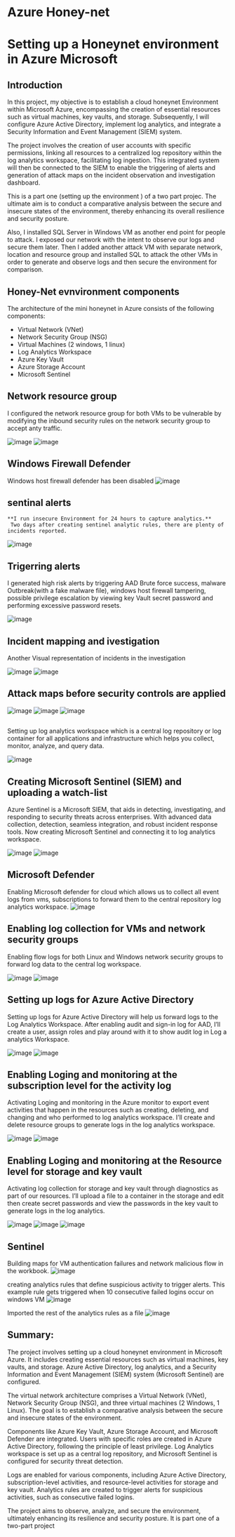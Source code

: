 # Azure Honey-net 
# Setting up a Honeynet environment in Azure Microsoft

## Introduction
 In this project, my objective is to establish a cloud honeynet Environment within Microsoft Azure, encompassing the creation of essential resources such as virtual machines, key vaults, and storage. Subsequently, I will configure Azure Active Directory, implement log analytics, and integrate a Security Information and Event Management (SIEM) system.

The project involves the creation of user accounts with specific permissions, linking all resources to a centralized log repository within the log analytics workspace, facilitating log ingestion. This integrated system will then be connected to the SIEM to enable the triggering of alerts and generation of attack maps on the incident observation and investigation dashboard.

This is a part one (setting up the environment ) of a two part projec. The ultimate aim is to conduct a comparative analysis between the secure and insecure states of the environment, thereby enhancing its overall resilience and security posture.

Also, I installed SQL Server in Windows VM as another end point for people to attack. I exposed our network with the intent to observe our logs and secure them later. Then I added     another attack VM with separate network, location and resource group and installed SQL to attack the other VMs in order to generate and observe logs and then secure the environment for comparison.


## Honey-Net evnvironment components
The architecture of the mini honeynet in Azure consists of the following components:

- Virtual Network (VNet)
- Network Security Group (NSG)
- Virtual Machines (2 windows, 1 linux)
- Log Analytics Workspace
- Azure Key Vault
- Azure Storage Account
- Microsoft Sentinel

## Network resource group
 I configured the network resource group for both VMs to be vulnerable by modifying the inbound security rules on the network security group to accept anty traffic. 
 
   ![image](https://github.com/dqoahmed/Web-Development/assets/156861134/092b7c80-9481-4a53-ac05-3e95ac6b17a2)
  ![image](https://github.com/dqoahmed/Web-Development/assets/156861134/581e5a81-b1e5-431c-aa79-6f1a3d9e9e4d)

  
 ## Windows Firewall Defender
   Windows host firewall defender has been disabled
  ![image](https://github.com/dqoahmed/Web-Development/assets/156861134/d82415c0-bc3f-4644-9eff-b8c0c8bfeeed)


## sentinal alerts
 	**I run insecure Environment for 24 hours to capture analytics.**
     Two days after creating sentinel analytic rules, there are plenty of incidents reported. 
 	
 ![image](https://github.com/dqoahmed/Web-Development/assets/156861134/e933f61e-e16f-4f31-aa1b-c6c8a2d86f79)

  
## Trigerring alerts

 I generated high risk alerts by triggering AAD Brute force success, malware Outbreak(with a fake malware file), windows host firewall tampering, possible privilege escalation by viewing key Vault secret password and performing excessive password resets.

  ![image](https://github.com/dqoahmed/Web-Development/assets/156861134/01e975e5-1ada-4edf-898b-dccde21d85ab)


## Incident mapping and ivestigation
 Another Visual representation of incidents in the investigation 
 
 ![image](https://github.com/dqoahmed/Web-Development/assets/156861134/81ef900b-44d9-4856-aa03-327854c554eb)
 ![image](https://github.com/dqoahmed/Web-Development/assets/156861134/16009069-f598-4aec-8f13-770ec66b4975)


## Attack maps before security controls are applied  

![image](https://github.com/dqoahmed/Web-Development/assets/156861134/5aa7ead7-4db9-463d-88f5-38c170b97d5b)
![image](https://github.com/dqoahmed/Web-Development/assets/156861134/f88a614f-fb98-4793-80c9-b3753ad37d09)
![image](https://github.com/dqoahmed/Web-Development/assets/156861134/a1c35147-6630-4cdc-8284-125926ae2cfa)


## 

  Setting up log analytics workspace which is a central log repository or log container for all applications and infrastructure which helps you collect, monitor, analyze, and query data.
  
  ![image](https://github.com/dqoahmed/Azure-Honey-Net-Proj/assets/156861134/f2f457b7-f45e-4e23-9c58-f56ecba0ee003f)

## Creating Microsoft Sentinel (SIEM) and uploading a watch-list

  Azure Sentinel is a Microsoft SIEM, that aids in detecting, investigating, and responding to security threats across enterprises. With advanced data collection, detection, seamless integration, and robust incident response tools.
  Now creating Microsoft Sentinel and connecting it to log analytics workspace. 

  ![image](https://github.com/dqoahmed/Azure-Honey-Net-Proj/assets/156861134/8986b80b-9ffb-4e91-8987-811cb1cec727)
  ![image](https://github.com/dqoahmed/Azure-Honey-Net-Proj/assets/156861134/03f8ee29-2bcc-419b-94f9-c4acbc538d33)

 

## Microsoft Defender
   Enabling Microsoft defender for cloud which allows us to collect all event logs from vms, subscriptions to forward them to the central repository log analytics workspace.
   ![image](https://github.com/dqoahmed/Azure-Honey-Net-Proj/assets/156861134/5cf2b470-8d8c-4759-8f4c-752b39a3e63f)

 
## 	Enabling log collection for VMs and network security groups

  Enabling flow logs for both Linux and Windows network security groups to forward log data to the central log workspace.
  
 ![image](https://github.com/dqoahmed/Azure-Honey-Net-Proj/assets/156861134/58a11530-3d6b-4443-a669-13b55383a92a)
 ![image](https://github.com/dqoahmed/Azure-Honey-Net-Proj/assets/156861134/0f219196-28b9-42dc-84c5-7926bb3c9610)
 
 ## Setting up logs for Azure Active Directory
 
  Setting up logs for Azure Active Directory will help us forward logs to the Log Analytics Workspace. After enabling audit and sign-in log for AAD, I’ll create a user, assign roles and play around with it to show audit log in Log    a analytics Workspace.
  
  ![image](https://github.com/dqoahmed/Azure-Honey-Net-Proj/assets/156861134/4cec27d0-9447-4c4b-800c-fca4d822cc63)
  ![image](https://github.com/dqoahmed/Azure-Honey-Net-Proj/assets/156861134/ddb26204-c7d6-4fc7-a003-90f6f122c92b)


 ## 	Enabling Loging and monitoring at the subscription level for the activity log
 
  Activating Loging and monitoring in the Azure monitor to export event activities that happen in the resources such as creating, deleting, and changing and who performed to log analytics workspace. I’ll create and delete resource 
  groups  to generate logs in the log analytics workspace. 
  
 ![image](https://github.com/dqoahmed/Azure-Honey-Net-Proj/assets/156861134/f4eb06ab-3dbb-4d09-b36c-4ba2d5df5d78)
 ![image](https://github.com/dqoahmed/Azure-Honey-Net-Proj/assets/156861134/c3401d2e-a03f-448a-a928-92d7e1b6bcb0)


## Enabling Loging and monitoring at the Resource level for storage and key vault

 Activating log collection for storage and key vault through diagnostics as part of our resources. I’ll upload a file to a container in the storage and edit then create secret passwords and view the passwords in the key vault to         generate logs in the log analytics.

![image](https://github.com/dqoahmed/Azure-Honey-Net-Proj/assets/156861134/c74e43f1-5ad3-43ee-9392-f8220a6fdaf5)
![image](https://github.com/dqoahmed/Azure-Honey-Net-Proj/assets/156861134/1b2c84f6-3c5f-48c4-9bd8-ecc7d6aaba26)
![image](https://github.com/dqoahmed/Azure-Honey-Net-Proj/assets/156861134/1ab6f5fb-c29b-4fe9-896f-e7632660d4ab)


## Sentinel

Building maps for VM authentication failures and network malicious flow in the workbook.
![image](https://github.com/dqoahmed/Azure-Honey-Net-Proj/assets/156861134/39647db5-e054-442a-afcb-332bb4caab52)


creating analytics rules that define suspicious activity to trigger alerts. This example rule gets triggered when 10 consecutive failed logins occur on windows VM
![image](https://github.com/dqoahmed/Azure-Honey-Net-Proj/assets/156861134/cc64781d-3cc7-48cd-95bd-d242c6b977dc)

Imported the rest of the analytics rules as a file
![image](https://github.com/dqoahmed/Azure-Honey-Net-Proj/assets/156861134/53cec3ba-ea9a-4867-a407-74bac55388f5)


## Summary:

The project involves setting up a cloud honeynet environment in Microsoft Azure. It includes creating essential resources such as virtual machines, key vaults, and storage. Azure Active Directory, log analytics, and a Security Information and Event Management (SIEM) system (Microsoft Sentinel) are configured.

The virtual network architecture comprises a Virtual Network (VNet), Network Security Group (NSG), and three virtual machines (2 Windows, 1 Linux). The goal is to establish a comparative analysis between the secure and insecure states of the environment.

Components like Azure Key Vault, Azure Storage Account, and Microsoft Defender are integrated. Users with specific roles are created in Azure Active Directory, following the principle of least privilege. Log Analytics workspace is set up as a central log repository, and Microsoft Sentinel is configured for security threat detection.

Logs are enabled for various components, including Azure Active Directory, subscription-level activities, and resource-level activities for storage and key vault. Analytics rules are created to trigger alerts for suspicious activities, such as consecutive failed logins.

The project aims to observe, analyze, and secure the environment, ultimately enhancing its resilience and security posture. It is part one of a two-part project

